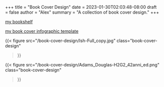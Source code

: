 +++
title   = "Book Cover Design"
date    = 2023-01-30T02:03:48-08:00
draft   = false
author  = "Alex"
summary = "A collection of book cover design."
+++

[my bookshelf](/posts/a-life-tracker/#books)

[my book cover infographic template](https://www.figma.com/file/lJBWMwjsnhfgbozDH89P8c/book-cover-design-infographic?type=design&node-id=0-1&mode=design)

{{< figure
  src="/book-cover-design/Ish-Full_copy.jpg"
  class="book-cover-design"
>}}

{{< figure
  src="/book-cover-design/Adams_Douglas-H2G2_42anni_ed.png"
  class="book-cover-design"
>}}

